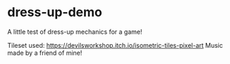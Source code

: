 # dress-up-demo
A little test of dress-up mechanics for a game!

Tileset used: https://devilsworkshop.itch.io/isometric-tiles-pixel-art
Music made by a friend of mine!
